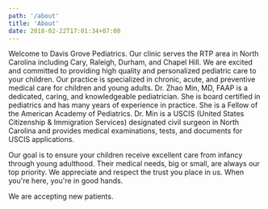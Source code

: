```yaml
---
path: '/about'
title: 'About'
date: 2018-02-22T17:01:34+07:00
---
```


Welcome to Davis Grove Pediatrics. Our clinic serves the RTP area in North Carolina including Cary, Raleigh, Durham, and Chapel Hill. We are excited and committed to providing high quality and personalized pediatric care to your children. Our practice is specialized in chronic, acute, and preventive medical care for children and young adults. Dr. Zhao Min, MD, FAAP is a dedicated, caring, and knowledgeable pediatrician. She is board certified in pediatrics and has many years of experience in practice. She is a Fellow of the American Academy of Pediatrics. Dr. Min is a USCIS (United States Citizenship & Immigration Services) designated civil surgeon in North Carolina and provides medical examinations, tests, and documents for USCIS applications.

Our goal is to ensure your children receive excellent care from infancy through young adulthood. Their medical needs, big or small, are always our top priority. We appreciate and respect the trust you place in us. When you're here, you're in good hands.

We are accepting new patients. 